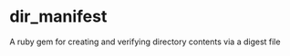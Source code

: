 dir_manifest
============

A ruby gem for creating and verifying directory contents via a digest file
